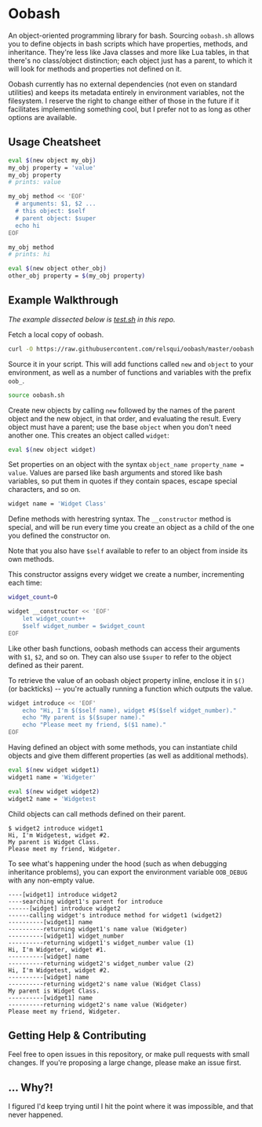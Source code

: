 # Oobash

An object-oriented programming library for bash. Sourcing `oobash.sh` allows you to define objects in bash scripts which have properties, methods, and inheritance. They're less like Java classes and more like Lua tables, in that there's no class/object distinction; each object just has a parent, to which it will look for methods and properties not defined on it.

Oobash currently has no external dependencies (not even on standard utilities) and keeps its metadata entirely in environment variables, not the filesystem. I reserve the right to change either of those in the future if it facilitates implementing something cool, but I prefer not to as long as other options are available.

## Usage Cheatsheet

```bash
eval $(new object my_obj)
my_obj property = 'value'
my_obj property
# prints: value

my_obj method << 'EOF'
  # arguments: $1, $2 ...
  # this object: $self
  # parent object: $super
  echo hi
EOF

my_obj method
# prints: hi

eval $(new object other_obj)
other_obj property = $(my_obj property)

```

## Example Walkthrough

_The example dissected below is [test.sh](test.sh) in this repo._

Fetch a local copy of oobash.

```bash
curl -O https://raw.githubusercontent.com/relsqui/oobash/master/oobash.sh
```

Source it in your script. This will add functions called `new` and `object` to your environment, as well as a number of functions and variables with the prefix `oob_`.

```bash
source oobash.sh
```

Create new objects by calling `new` followed by the names of the parent object and the new object, in that order, and evaluating the result. Every object must have a parent; use the base `object` when you don't need another one. This creates an object called `widget`:

```bash
eval $(new object widget)
```

Set properties on an object with the syntax `object_name property_name = value`. Values are parsed like bash arguments and stored like bash variables, so put them in quotes if they contain spaces, escape special characters, and so on.

```bash
widget name = 'Widget Class'
```

Define methods with herestring syntax. The `__constructor` method is special, and will be run every time you create an object as a child of the one you defined the constructor on.

Note that you also have `$self` available to refer to an object from inside its own methods. 

This constructor assigns every widget we create a number, incrementing each time:

```bash
widget_count=0

widget __constructor << 'EOF'
    let widget_count++
    $self widget_number = $widget_count
EOF
```

Like other bash functions, oobash methods can access their arguments with `$1`, `$2`, and so on. They can also use `$super` to refer to the object defined as their parent.

To retrieve the value of an oobash object property inline, enclose it in `$()` (or backticks) -- you're actually running a function which outputs the value.

```bash
widget introduce << 'EOF'
    echo "Hi, I'm $($self name), widget #$($self widget_number)."
    echo "My parent is $($super name)."
    echo "Please meet my friend, $($1 name)."
EOF
```

Having defined an object with some methods, you can instantiate child objects and give them different properties (as well as additional methods).

```bash
eval $(new widget widget1)
widget1 name = 'Widgeter'

eval $(new widget widget2)
widget2 name = 'Widgetest
```

Child objects can call methods defined on their parent.

```
$ widget2 introduce widget1
Hi, I'm Widgetest, widget #2.
My parent is Widget Class.
Please meet my friend, Widgeter.
```

To see what's happening under the hood (such as when debugging inheritance problems), you can export the environment variable `OOB_DEBUG` with any non-empty value.

```
----[widget1] introduce widget2
----searching widget1's parent for introduce
------[widget] introduce widget2
------calling widget's introduce method for widget1 (widget2)
----------[widget1] name 
----------returning widget1's name value (Widgeter)
----------[widget1] widget_number 
----------returning widget1's widget_number value (1)
Hi, I'm Widgeter, widget #1.
----------[widget] name 
----------returning widget2's widget_number value (2)
Hi, I'm Widgetest, widget #2.
----------[widget] name
----------returning widget2's name value (Widget Class)
My parent is Widget Class.
----------[widget1] name
----------returning widget2's name value (Widgeter)
Please meet my friend, Widgeter.
```

## Getting Help & Contributing

Feel free to open issues in this repository, or make pull requests with small changes. If you're proposing a large change, please make an issue first.

## ... Why?!

I figured I'd keep trying until I hit the point where it was impossible, and that never happened.
